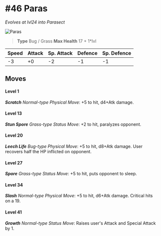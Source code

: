# #46 Paras
*Evolves at lvl24 into Parasect*

![Paras](https://img.pokemondb.net/sprites/home/normal/1x/paras.png)

> **Type** Bug / Grass
> **Max Health** 17 + 1\*lvl

| Speed | Attack | Sp. Attack | Defence | Sp. Defence |
| ----- | ------ | ---------- | ------- | ----------- |
| -3 | +0 | -2 | -1 | -1 |

## Moves
#### Level 1

***Scratch** Normal-type Physical Move*: +5 to hit, d4+Atk damage. 
#### Level 13

***Stun Spore** Grass-type Status Move*: +2 to hit, paralyzes opponent.
#### Level 20

***Leech Life** Bug-type Physical Move*: +5 to hit, d8+Atk damage. User recovers half the HP inflicted on opponent.
#### Level 27

***Spore** Grass-type Status Move*: +5 to hit, puts opponent to sleep.
#### Level 34

***Slash** Normal-type Physical Move*: +5 to hit, d6+Atk damage. Critical hits on a 19.
#### Level 41

***Growth** Normal-type Status Move*: Raises user's Attack and Special Attack by 1.


